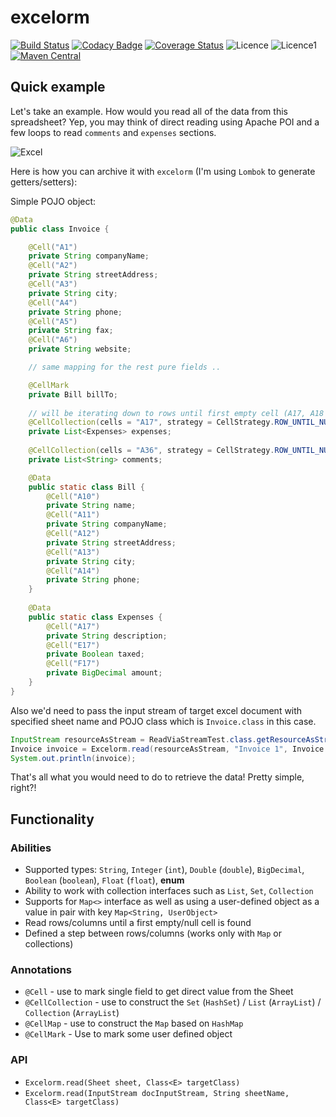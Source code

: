 # excelorm

[![Build Status](https://travis-ci.org/MrSkip/excelorm.svg?branch=master)](https://travis-ci.org/MrSkip/excelorm)
[![Codacy Badge](https://api.codacy.com/project/badge/Grade/009a149b5e8248968a6cee71e6b9990a)](https://www.codacy.com/app/MrSkip/excelorm?utm_source=github.com&amp;utm_medium=referral&amp;utm_content=MrSkip/excelorm&amp;utm_campaign=Badge_Grade)
[![Coverage Status](https://coveralls.io/repos/github/MrSkip/excelorm/badge.svg?branch=master)](https://coveralls.io/github/MrSkip/excelorm?branch=master)
![Licence](https://img.shields.io/badge/apache.poi-4.0.0-brightgreen.svg)
![Licence1](https://img.shields.io/badge/license-MIT-blue.svg)
[![Maven Central](https://maven-badges.herokuapp.com/maven-central/com.sombrainc/excelorm/badge.svg)](https://maven-badges.herokuapp.com/maven-central/com.sombrainc/excelorm)


## Quick example

Let's take an example. How would you read all of the data from this spreadsheet?
Yep, you may think of direct reading using Apache POI and a few loops to read `comments` and `expenses` sections.

![Excel](https://i.ibb.co/4M4702x/Selection-055.png "Excel doc")

Here is how you can archive it with `excelorm` (I'm using `Lombok` to generate getters/setters):

Simple POJO object:
```java
@Data
public class Invoice {

    @Cell("A1")
    private String companyName;
    @Cell("A2")
    private String streetAddress;
    @Cell("A3")
    private String city;
    @Cell("A4")
    private String phone;
    @Cell("A5")
    private String fax;
    @Cell("A6")
    private String website;

    // same mapping for the rest pure fields ..

    @CellMark
    private Bill billTo;
    
    // will be iterating down to rows until first empty cell (A17, A18 ... n) is found
    @CellCollection(cells = "A17", strategy = CellStrategy.ROW_UNTIL_NULL)
    private List<Expenses> expenses;
    
    @CellCollection(cells = "A36", strategy = CellStrategy.ROW_UNTIL_NULL)
    private List<String> comments;

    @Data
    public static class Bill {
        @Cell("A10")
        private String name;
        @Cell("A11")
        private String companyName;
        @Cell("A12")
        private String streetAddress;
        @Cell("A13")
        private String city;
        @Cell("A14")
        private String phone;
    }
    
    @Data
    public static class Expenses {
        @Cell("A17")
        private String description;
        @Cell("E17")
        private Boolean taxed;
        @Cell("F17")
        private BigDecimal amount;
    }
}
```

Also we'd need to pass the input stream of target excel document with specified sheet name and POJO class which is `Invoice.class` in this case.
```java
InputStream resourceAsStream = ReadViaStreamTest.class.getResourceAsStream("/invoice-template.xlsx");
Invoice invoice = Excelorm.read(resourceAsStream, "Invoice 1", Invoice.class);
System.out.println(invoice);
```
That's all what you would need to do to retrieve the data! Pretty simple, right?!

## Functionality

### Abilities
- Supported types: `String`, `Integer` (`int`), `Double` (`double`), `BigDecimal`, `Boolean` (`boolean`), `Float` (`float`), **enum**
- Ability to work with collection interfaces such as `List`, `Set`, `Collection`
- Supports for `Map<>` interface as well as using a user-defined object as a value in pair with key `Map<String, UserObject>`
- Read rows/columns until a first empty/null cell is found
- Defined a step between rows/columns (works only with `Map` or collections)

### Annotations
- `@Cell` - use to mark single field to get direct value from the Sheet
- `@CellCollection` - use to construct the `Set` (`HashSet`) / `List` (`ArrayList`) / `Collection` (`ArrayList`)
- `@CellMap` - use to construct the `Map` based on `HashMap`
- `@CellMark` - Use to mark some user defined object

### API
- `Excelorm.read(Sheet sheet, Class<E> targetClass)`
- `Excelorm.read(InputStream docInputStream, String sheetName, Class<E> targetClass)`
